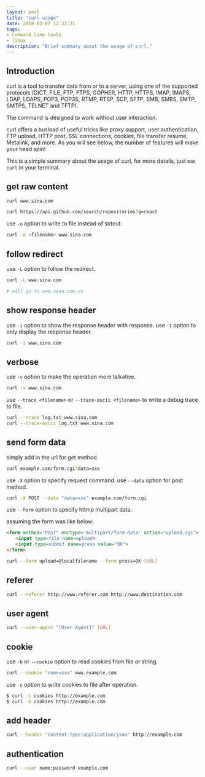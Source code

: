 ```yaml
---
layout: post
title: "curl usage"
date: 2018-03-07 12:33:21
tags:
- command line tools
- linux
description: "Brief summary about the usage of curl."
---
```


## Introduction
curl is a tool to transfer data from or to a server, using one of the supported protocols (DICT, FILE, FTP, FTPS, GOPHER, HTTP, HTTPS, IMAP, IMAPS, LDAP, LDAPS, POP3, POP3S, RTMP, RTSP, SCP, SFTP, SMB, SMBS, SMTP, SMTPS, TELNET and TFTP). 

The command is designed to work without user interaction.

curl offers a busload of useful tricks like proxy support, user authentication, FTP upload, HTTP post, SSL connections, cookies,  file  transfer  resume, Metalink, and more. As you will see below, the number of features will make your head spin!


This is a simple summary about the usage of curl, for more details, just `man curl` in your terminal.

## get raw content

```sh
curl www.sina.com

curl https://api.github.com/search/repositories?q=react
```

use `-o` option to write to file instead of stdout.

```sh
curl -o <filename> www.sina.com
```

## follow redirect

use `-L` option to follow the redirect.

```sh
curl -L www.sina.com

# will go to www.sina.com.cn 
```

## show response header

use `-i` option to show the response header with response.
use `-I` option to only display the response header.

```sh
curl -i www.sina.com
```

## verbose

use `-v` option to make the operation more talkative.

```sh
curl -v www.sina.com
```

use `--trace <filename>` or `--trace-ascii <filename>` to write a debug trace to file.

```sh
curl --trace log.txt www.sina.com
curl --trace-ascii log.txt www.sina.com
```

## send form data

simply add in the url for get method.

```sh
curl example.com/form.cgi?data=xxx
```

use `-X` option to specify request command.
use `--data` option for post method.

```sh
curl -X POST --data "data=xxx" example.com/form.cgi
```

use `--form` option to specify httmp multipart data.

assuming the form was like below: 

```html
<form method="POST" enctype='multipart/form-data' action="upload.cgi">
　　<input type=file name=upload>
　　<input type=submit name=press value="OK">
</form>
```

```sh
curl --form upload=@localfilename --form press=OK [URL]
```

## referer

```sh
curl --referer http://www.referer.com http://www.destination.com
```

## user agent

```sh
curl --user-agent "[User Agent]" [URL]
```

## cookie

use `-b` or `--cookie` option to read cookies from file or string.

```sh
curl --cookie "name=xxx" www.example.com
```

use `-c` option to write cookies to file after operation.

```sh
$ curl -c cookies http://example.com
$ curl -b cookies http://example.com
```

## add header

```sh
curl --header "Content-Type:application/json" http://example.com
```

## authentication

```sh
curl --user name:password example.com
```
